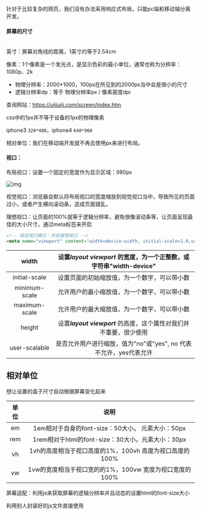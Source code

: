 针对于比较复杂的网页，我们没有办法采用响应式布局，只能pc端和移动端分离开发。

#### 屏幕的尺寸

<img src="https://woniumd.oss-cn-hangzhou.aliyuncs.com/web/zhangxiao/202303071425753.jpg" style="zoom: 10%;" />

英寸：屏幕对角线的距离，1英寸约等于2.54cm

像素：1个像素是一个发光点，是显示色彩的最小单位，通常也称为分辨率：1080p、2k

- 物理分辨率：2000*1000，100px在所见到的2000px当中会是很小的尺寸
- 逻辑分辨率dp：等于 物理分辨率px / 像素密度dpi

查询网站：https://uiiiuiii.com/screen/index.htm

css中的1px并不等于设备的1px的物理像素

iphone3  `320*480`，iphone4 `640*960`

相对单位：我们在移动端开发就不再去使用px来进行布局。

#### 视口：

布局视口：设置一个固定的宽度作为显示区域：980px

![img](https://woniumd.oss-cn-hangzhou.aliyuncs.com/web/zhangxiao/202303122334330.png)

视觉视口：浏览器会默认将布局视口的宽度缩放到视觉视口当中，导致所见的页面过小，或者产生横向滚动条，造成页面错乱。

理想视口：让页面的100%就等于逻辑分辨率，避免很像滚动条等，让页面呈现最佳的大小尺寸，通过meta标签来开启

```html
<!-- 规定视口模式：开启理想视口 -->
<meta name="viewport" content="width=device-width, initial-scale=1.0,user-scalable=no">
```

|     width     | 设置***layout viewport*** 的宽度，为一个正整数，或字符串"width-device" |
| :-----------: | :----------------------------------------------------------: |
| initial-scale |         设置页面的初始缩放值，为一个数字，可以带小数         |
| minimum-scale |         允许用户的最小缩放值，为一个数字，可以带小数         |
| maximum-scale |         允许用户的最大缩放值，为一个数字，可以带小数         |
|    height     | 设置***layout viewport*** 的高度，这个属性对我们并不重要，很少使用 |
| user-scalable | 是否允许用户进行缩放，值为"no"或"yes", no 代表不允许，yes代表允许 |

## 相对单位

想让设置的盒子尺寸自动根据屏幕变化起来

| 单位 |                           说明                            |
| :--: | :-------------------------------------------------------: |
|  em  |    1em相对于自身的font-size：50大小。   元素大小：50px    |
| rem  |     1rem相对于html的font-size：30大小。元素大小：30px     |
|  vh  | 1vh的高度相当于视口高度的1%，100vh   高度为视口高度的100% |
|  vw  | 1vw的宽度相当于视口宽的的1%，100vw   宽度为视口宽度的100% |

屏幕适配：利用js来获取屏幕的逻辑分辨率并且动态的设置html的font-size大小

利用别人封装好的js文件直接使用



